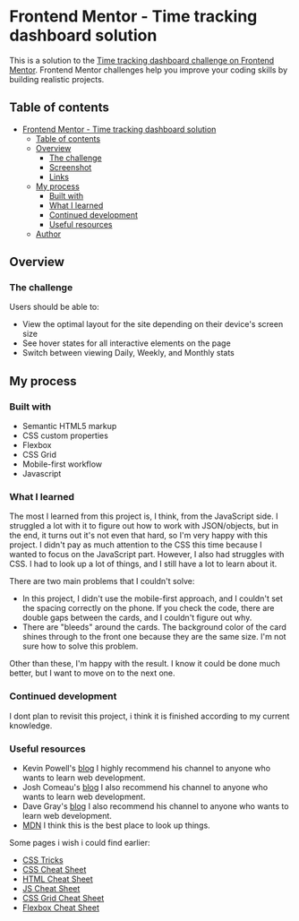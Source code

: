 # Frontend Mentor - Time tracking dashboard solution

This is a solution to the [Time tracking dashboard challenge on Frontend Mentor](https://www.frontendmentor.io/challenges/time-tracking-dashboard-UIQ7167Jw). Frontend Mentor challenges help you improve your coding skills by building realistic projects. 

## Table of contents

- [Frontend Mentor - Time tracking dashboard solution](#frontend-mentor---time-tracking-dashboard-solution)
  - [Table of contents](#table-of-contents)
  - [Overview](#overview)
    - [The challenge](#the-challenge)
    - [Screenshot](#screenshot)
    - [Links](#links)
  - [My process](#my-process)
    - [Built with](#built-with)
    - [What I learned](#what-i-learned)
    - [Continued development](#continued-development)
    - [Useful resources](#useful-resources)
  - [Author](#author)


## Overview

### The challenge

Users should be able to:

- View the optimal layout for the site depending on their device's screen size
- See hover states for all interactive elements on the page
- Switch between viewing Daily, Weekly, and Monthly stats



## My process

### Built with

- Semantic HTML5 markup
- CSS custom properties
- Flexbox
- CSS Grid
- Mobile-first workflow
- Javascript
  
### What I learned

The most I learned from this project is, I think, from the JavaScript side. I struggled a lot with it to figure out how to work with JSON/objects, but in the end, it turns out it's not even that hard, so I'm very happy with this project. I didn't pay as much attention to the CSS this time because I wanted to focus on the JavaScript part. However, I also had struggles with CSS. I had to look up a lot of things, and I still have a lot to learn about it.

There are two main problems that I couldn't solve:

- In this project, I didn't use the mobile-first approach, and I couldn't set the spacing correctly on the phone. If you check the code, there are double gaps between the cards, and I couldn't figure out why.
- There are "bleeds" around the cards. The background color of the card shines through to the front one because they are the same size. I'm not sure how to solve this problem.

Other than these, I'm happy with the result. I know it could be done much better, but I want to move on to the next one.


### Continued development

I dont plan to revisit this project, i think it is finished according to my current knowledge.

### Useful resources

- Kevin Powell's  [blog](https://www.kevinpowell.co/) I highly recommend his channel to anyone who wants to learn web development.
- Josh Comeau's [blog](https://www.joshwcomeau.com/) I also recommend his channel to anyone who wants to learn web development.
- Dave Gray's [blog](https://daveceddia.com/) I also recommend his channel to anyone who wants to learn web development.
- [MDN](https://developer.mozilla.org/en-US/) I think this is the best place to look up things.

Some pages i wish i could find earlier:
- [CSS Tricks](https://css-tricks.com/)
- [CSS Cheat Sheet](https://htmlcheatsheet.com/css/)
- [HTML Cheat Sheet](https://htmlcheatsheet.com/)
- [JS Cheat Sheet](https://htmlcheatsheet.com/js/)
- [CSS Grid Cheat Sheet](https://grid.malven.co/)
- [Flexbox Cheat Sheet](https://flexbox.malven.co/)

